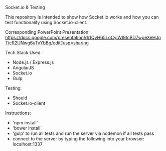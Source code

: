 Socket.io & Testing

This repository is intended to show how Socket.io works and how you can test functionality using Socket.io-client.

Corresponding PowerPoint Presentation: 
https://docs.google.com/presentation/d/1QyH65LoCyiWI9tcBD7wpeXeHJpTieR2UNwg6uTvYbBg/edit?usp=sharing

Tech Stack Used:
- Node.js / Express.js
- AngularJS
- Socket.io
- Gulp

Testing:
- Should
- Socket.io-client

Instructions:
- 'npm install'
- 'bower install'
- 'gulp' to run all tests and run the server via nodemon if all tests pass
- connect to the server by typing the following into your browser: localhost:1337
